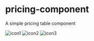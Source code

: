 # pricing-component
A simple pricing table component


![icon1](https://github.com/anuragpd4/pricing-component/assets/65653388/56146c98-40f2-445c-b3c6-f77de32429ce)
![icon2](https://github.com/anuragpd4/pricing-component/assets/65653388/ac543200-02da-4943-b117-6416996be36e)
![icon3](https://github.com/anuragpd4/pricing-component/assets/65653388/8fbf6033-5ca2-4cf5-8fe2-928aaf0e9ac1)
